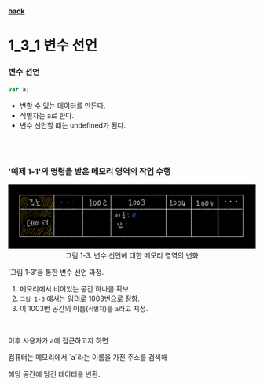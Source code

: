 #### [back](../../../README.md)

# 1_3_1 변수 선언

### 변수 선언

```jsx
var a;
```

- 변할 수 있는 데이터를 만든다.
- 식별자는 a로 한다.
- 변수 선언할 떄는 undefined가 된다.

<br>
<br>

### '예제 1-1'의 명령을 받은 메모리 영역의 작업 수행

<p align="center">
  <img src="../../../image/01.데이터타입/variable_memory_1-3.jpeg">
그림 1-3. 변수 선언에 대한 메모리 영역의 변화
</p>
<p> '그림 1-3'을 통한 변수 선언 과정. </p>

1. 메모리에서 비어있는 공간 하나를 확보.
2. `그림 1-3` 에서는 임의로 1003번으로 정함.
3. 이 1003번 공간의 이름(`식별자`)를 `a`라고 지정.

<br>

<p>이후 사용자가 a에 접근하고자 하면</p>
<p>컴퓨터는 메모리에서 `a`라는 이름을 가진 주소를 검색해</p>
<p>해당 공간에 담긴 데이터를 반환.</p>
